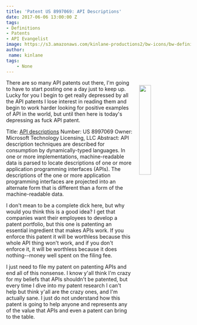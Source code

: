 ```yaml
---
title: 'Patent US 8997069: API Descriptions'
date: 2017-06-06 13:00:00 Z
tags:
- Definitions
- Patents
- API Evangelist
image: https://s3.amazonaws.com/kinlane-productions2/bw-icons/bw-definition.png
author:
 name: kinlane
tags:
    - None
---
```

<p><img src="https://s3.amazonaws.com/kinlane-productions2/bw-icons/bw-definition.png" align="right" width="25%" style="padding: 15px;" /></p>There are so many API patents out there, I'm going to have to start posting one a day just to keep up. Lucky for you I begin to get really depressed by all the API patents I lose interest in reading them and begin to work harder looking for positive examples of API in the world, but until then here is today's depressing as fuck API patent.

Title: [API descriptions](http://patft.uspto.gov/netacgi/nph-Parser?Sect2=PTO1&Sect2=HITOFF&p=1&u=/netahtml/PTO/search-bool.html&r=1&f=G&l=50&d=PALL&RefSrch=yes&Query=PN/8997069)
Number: US 8997069
Owner: Microsoft Technology Licensing, LLC
Abstract: API description techniques are described for consumption by dynamically-typed languages. In one or more implementations, machine-readable data is parsed to locate descriptions of one or more application programming interfaces (APIs). The descriptions of the one or more application programming interfaces are projected into an alternate form that is different than a form of the machine-readable data.

I don't mean to be a complete dick here, but why would you think this is a good idea? I get that companies want their employees to develop a patent portfolio, but this one is patenting an essential ingredient that makes APIs work. If you enforce this patent it will be worthless because this whole API thing won't work, and if you don't enforce it, it will be worthless because it does nothing--money well spent on the filing fee.

I just need to file my patent on patenting APIs and end all of this nonsense. I know y'all think I'm crazy for my beliefs that APIs shouldn't be patented, but every time I dive into my patent research I can't help but think y'all are the crazy ones, and I'm actually sane. I just do not understand how this patent is going to help anyone and represents any of the value that APIs and even a patent can bring to the table.
